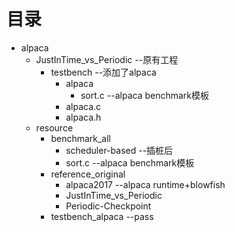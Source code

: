 # 目录

 - alpaca
	 - JustInTime_vs_Periodic --原有工程
		 - testbench --添加了alpaca
			 - alpaca
				 - sort.c --alpaca benchmark模板
			- alpaca.c
			- alpaca.h
	 - resource
		 - benchmark_all
			 - scheduler-based --插桩后
			 - sort.c --alpaca benchmark模板
		- reference_original
			- alpaca2017 --alpaca runtime+blowfish
			- JustInTime_vs_Periodic 
			- Periodic-Checkpoint 
		- testbench_alpaca --pass